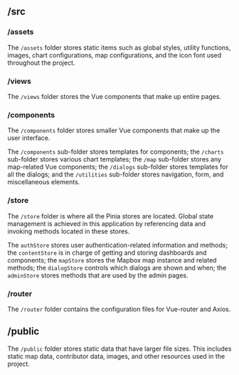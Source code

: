 ## /src

### /assets

The `/assets` folder stores static items such as global styles, utility functions, images, chart configurations, map configurations, and the icon font used throughout the project.

### /views

The `/views` folder stores the Vue components that make up entire pages.

### /components

The `/components` folder stores smaller Vue components that make up the user interface.

The `/components` sub-folder stores templates for components; the `/charts` sub-folder stores various chart templates; the `/map` sub-folder stores any map-related Vue components; the `/dialogs` sub-folder stores templates for all the dialogs; and the `/utilities` sub-folder stores navigation, form, and miscellaneous elements.

### /store

The `/store` folder is where all the Pinia stores are located. Global state management is achieved in this application by referencing data and invoking methods located in these stores.

The `authStore` stores user authentication-related information and methods; the `contentStore` is in charge of getting and storing dashboards and components; the `mapStore` stores the Mapbox map instance and related methods; the `dialogStore` controls which dialogs are shown and when; the `adminStore` stores methods that are used by the admin pages.

### /router

The `/router` folder contains the configuration files for Vue-router and Axios.

## /public

The `/public` folder stores static data that have larger file sizes. This includes static map data, contributor data, images, and other resources used in the project.
